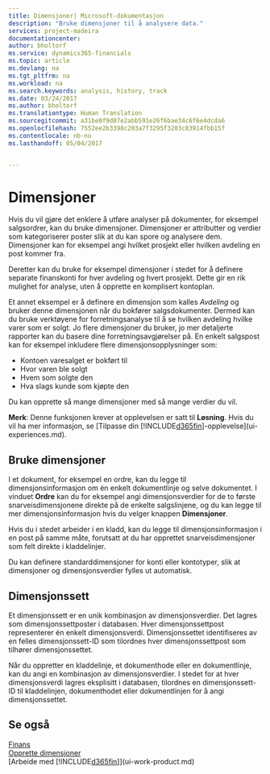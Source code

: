 ```yaml
---
title: Dimensjoner| Microsoft-dokumentasjon
description: "Bruke dimensjoner til å analysere data."
services: project-madeira
documentationcenter: 
author: bholtorf
ms.service: dynamics365-financials
ms.topic: article
ms.devlang: na
ms.tgt_pltfrm: na
ms.workload: na
ms.search.keywords: analysis, history, track
ms.date: 03/24/2017
ms.author: bholtorf
ms.translationtype: Human Translation
ms.sourcegitcommit: a31be0f9d07e2abb591e26f6bae34c6f6e4dcda6
ms.openlocfilehash: 7552ee2b3398c203a7f3295f3203c83914fbb15f
ms.contentlocale: nb-no
ms.lasthandoff: 05/04/2017


---
```

# <a name="dimensions"></a>Dimensjoner
Hvis du vil gjøre det enklere å utføre analyser på dokumenter, for eksempel salgsordrer, kan du bruke dimensjoner. Dimensjoner er attributter og verdier som kategoriserer poster slik at du kan spore og analysere dem. Dimensjoner kan for eksempel angi hvilket prosjekt eller hvilken avdeling en post kommer fra.  

Deretter kan du bruke for eksempel dimensjoner i stedet for å definere separate finanskonti for hver avdeling og hvert prosjekt. Dette gir en rik mulighet for analyse, uten å opprette en komplisert kontoplan.  

Et annet eksempel er å definere en dimensjon som kalles *Avdeling* og bruker denne dimensjonen når du bokfører salgsdokumenter. Dermed kan du bruke verktøyene for forretningsanalyse til å se hvilken avdeling hvilke varer som er solgt.
Jo flere dimensjoner du bruker, jo mer detaljerte rapporter kan du basere dine forretningsavgjørelser på. En enkelt salgspost kan for eksempel inkludere flere dimensjonsopplysninger som:  

* Kontoen varesalget er bokført til  
* Hvor varen ble solgt
* Hvem som solgte den
* Hva slags kunde som kjøpte den  

Du kan opprette så mange dimensjoner med så mange verdier du vil.  

**Merk**: Denne funksjonen krever at opplevelsen er satt til **Løsning**. Hvis du vil ha mer informasjon, se [Tilpasse din [!INCLUDE[d365fin](includes/d365fin_md.md)]-opplevelse](ui-experiences.md).

## <a name="using-dimensions"></a>Bruke dimensjoner
I et dokument, for eksempel en ordre, kan du legge til dimensjonsinformasjon om én enkelt dokumentlinje og selve dokumentet. I vinduet **Ordre** kan du for eksempel angi dimensjonsverdier for de to første snarveisdimensjonene direkte på de enkelte salgslinjene, og du kan legge til mer dimensjonsinformasjon hvis du velger knappen **Dimensjoner**.  

Hvis du i stedet arbeider i en kladd, kan du legge til dimensjonsinformasjon i en post på samme måte, forutsatt at du har opprettet snarveisdimensjoner som felt direkte i kladdelinjer.  

Du kan definere standarddimensjoner for konti eller kontotyper, slik at dimensjoner og dimensjonsverdier fylles ut automatisk.  

## <a name="dimension-sets"></a>Dimensjonssett
Et dimensjonssett er en unik kombinasjon av dimensjonsverdier. Det lagres som dimensjonssettposter i databasen. Hver dimensjonssettpost representerer én enkelt dimensjonsverdi. Dimensjonssettet identifiseres av en felles dimensjonssett-ID som tilordnes hver dimensjonssettpost som tilhører dimensjonssettet.  

Når du oppretter en kladdelinje, et dokumenthode eller en dokumentlinje, kan du angi en kombinasjon av dimensjonsverdier. I stedet for at hver dimensjonsverdi lagres eksplisitt i databasen, tilordnes en dimensjonssett-ID til kladdelinjen, dokumenthodet eller dokumentlinjen for å angi dimensjonssettet.  

## <a name="see-also"></a>Se også
[Finans](finance.md)  
[Opprette dimensjoner](finance-setup-dimensions.md)  
[Arbeide med [!INCLUDE[d365fin](includes/d365fin_md.md)]](ui-work-product.md)  

